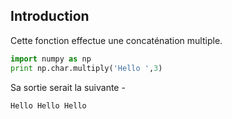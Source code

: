 ## Introduction

Cette fonction effectue une concaténation multiple.

```python
import numpy as np 
print np.char.multiply('Hello ',3)
```

Sa sortie serait la suivante -

```python
Hello Hello Hello
```